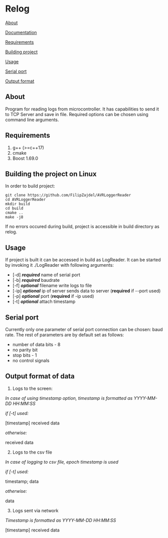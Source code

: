# Relog

[About](#about)

[Documentation](https://filipzajdel.github.io/Relog)

[Requirements](#requirements)

[Building project](#building-the-project-on-linux)

[Usage](#usage)

[Serial port](#serial-port)

[Output format](#output-format-of-data)

## About
Program for reading logs from microcontroller. It has capabilities to send it to TCP Server and save in file.
Required options can be chosen using command line arguments.

## Requirements
1. g++ (>=c++17)
2. cmake 
3. Boost 1.69.0 

## Building the project on Linux
In order to build project:
```
git clone https://github.com/FilipZajdel/AVRLoggerReader
cd AVRLoggerReader
mkdir build
cd build
cmake ..
make -j8	
```

If no errors occured during build, project is accessible in build directory as relog.

## Usage
If project is built it can be accessed in build as LogReader. It can be started by invoking it ./LogReader with following arguments:

* [-d] **_required_** name of serial port  
* [-b] **_required_** baudrate
* [-f] **_optional_** filename  write logs to file
* [-ip] **_optional_** ip of server sends data to server (**required** if --port used)
* [-p] **_optional_** port (**required** if -ip used) 
* [-t] **_optional_** attach timestamp

## Serial port

Currently only one parameter of serial port connection can be chosen: baud rate. The rest of parameters are by default set as follows:
* number of data bits - 8
* no parity bit
* stop bits - 1
* no control signals

## Output format of data

1. Logs to the screen:


*In case of using timestamp option, timestamp is formatted as YYYY-MM-DD HH:MM:SS*

*if [-t] used:*

[timestamp] received data

*otherwise:*

received data


2. Logs to the csv file

*In case of logging to csv file, epoch timestamp is used*

*if [-t] used:*

timestamp; data

*otherwise:*

data

3. Logs sent via network

*Timestamp is formatted as YYYY-MM-DD HH:MM:SS*

[timestamp] received data
